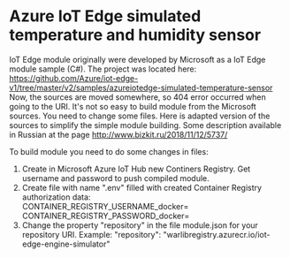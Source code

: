 # Azure IoT Edge simulated temperature and humidity sensor
IoT Edge module originally were developed by Microsoft as a IoT Edge module sample (C#). The project was located here: https://github.com/Azure/iot-edge-v1/tree/master/v2/samples/azureiotedge-simulated-temperature-sensor Now, the sources are moved somewhere, so 404 error occurred when going to the URI. 
It's not so easy to build module from the Microsoft sources. You need to change some files. Here is adapted version of the sources to simplify the simple module building.
Some description available in Russian at the page http://www.bizkit.ru/2018/11/12/5737/ 

To build module you need to do some changes in files:
1. Create in Microsoft Azure IoT Hub new Continers Registry. Get username and password to push compiled module. 
2. Create file with name ".env" filled with created Container Registry authorization data:   
	CONTAINER_REGISTRY_USERNAME_docker=
	CONTAINER_REGISTRY_PASSWORD_docker=
3. Change the property "repository" in the file module.json for your repository URI. Example: 
	"repository": "warlibregistry.azurecr.io/iot-edge-engine-simulator"
